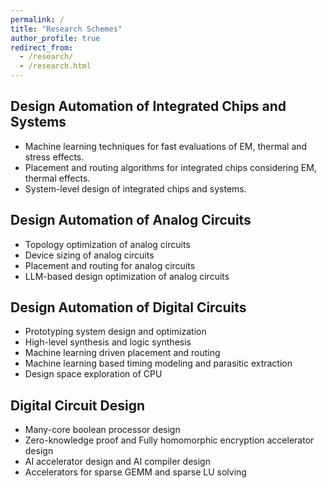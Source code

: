 ```yaml
---
permalink: /
title: "Research Schemes"
author_profile: true
redirect_from: 
  - /research/
  - /research.html
---
```


## Design Automation of Integrated Chips and Systems
* Machine learning techniques for fast evaluations of EM, thermal and stress effects.
* Placement and routing algorithms for integrated chips considering EM, thermal effects.
* System-level design of integrated chips and systems.



## Design Automation of Analog Circuits
* Topology optimization of analog circuits
* Device sizing of analog circuits
* Placement and routing for analog circuits
* LLM-based design optimization of analog circuits


## Design Automation of Digital Circuits
* Prototyping system design and optimization
* High-level synthesis and logic synthesis
* Machine learning driven placement and routing
* Machine learning based timing modeling and parasitic extraction
* Design space exploration of CPU


## Digital Circuit Design
* Many-core boolean processor design
* Zero-knowledge proof and Fully homomorphic encryption accelerator design
* AI accelerator design and AI compiler design
* Accelerators for sparse GEMM and sparse LU solving
